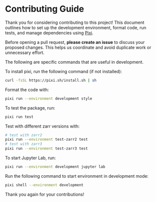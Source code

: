 # Contributing Guide

Thank you for considering contributing to this project!
This document outlines how to set up the development environment, format code,
run tests, and manage dependencies using [Pixi](https://pixi.sh/).

Before opening a pull request, **please create an issue** to discuss your
proposed changes.
This helps us coordinate and avoid duplicate work or unnecessary effort.

The following are specific commands that are useful in development.

To install pixi, run the following command (if not installed):

```bash
curl -fsSL https://pixi.sh/install.sh | sh
```

Format the code with:

```bash
pixi run --environment development style
```

To test the package, run:

```bash
pixi run test
```

Test with different zarr versions with:

```bash
# test with zarr2
pixi run --environment test-zarr2 test
# test with zarr3
pixi run --environment test-zarr3 test
```

To start Jupyter Lab, run:

```bash
pixi run --environment development jupyter lab
```

Run the following command to start environment in development mode:

```bash
pixi shell --environment development
```

Thank you again for your contributions!
